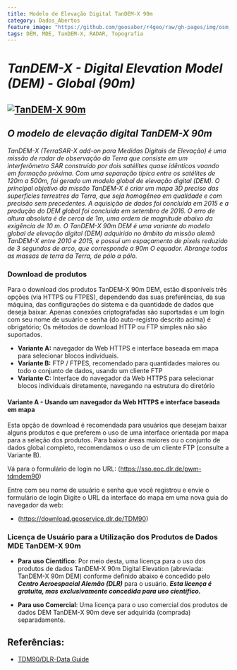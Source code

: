 ```yaml
---
title: Modelo de Elevação Digital TanDEM-X 90m
category: Dados_Abertos
feature_image: "https://github.com/geosaber/r4geo/raw/gh-pages/img/osm_bkground.png"
tags: DEM, MDE, TanDEM-X, RADAR, Topografia
---
```


# ***TanDEM-X - Digital Elevation Model (DEM) - Global (90m)***

[![TanDEM-X 90m](https://github.com/geosaber/r4geo/raw/gh-pages/img/tandem-x-geoservice.png)](https://download.geoservice.dlr.de/TDM90)
---
## *O modelo de elevação digital TanDEM-X 90m*
*TanDEM-X (TerraSAR-X add-on para Medidas Digitais de Elevação) é uma missão de radar de observação da Terra que consiste em um interferômetro SAR construído por dois satélites quase idênticos voando em formação próxima. Com uma separação típica entre os satélites de 120m a 500m, foi gerado um modelo global de elevação digital (DEM).
O principal objetivo da missão TanDEM-X é criar um mapa 3D preciso das superfícies terrestres da Terra, que seja homogêneo em qualidade e com precisão sem precedentes. A aquisição de dados foi concluída em 2015 e a produção do DEM global foi concluída em setembro de 2016. O erro de altura absoluta é de cerca de 1m, uma ordem de magnitude abaixo da exigência de 10 m.
O TanDEM-X 90m DEM é uma variante do modelo global de elevação digital (DEM) adquirido no âmbito da missão alemã TanDEM-X entre 2010 e 2015, e possui um espaçamento de pixels reduzido de 3 segundos de arco, que corresponde a 90m O equador. Abrange todas as massas de terra da Terra, de pólo a pólo.*

### Download de produtos
Para o download dos produtos TanDEM-X 90m DEM, estão disponíveis três opções (via HTTPS ou FTPES), dependendo das suas preferências, da sua máquina, das configurações do sistema e da quantidade de dados que deseja baixar.
Apenas conexões criptografadas são suportadas e um login com seu nome de usuário e senha (do auto-registro descrito acima) é obrigatório; Os métodos de download HTTP ou FTP simples não são suportados.

- **Variante A:** navegador da Web HTTPS e interface baseada em mapa para selecionar blocos individuais.
- **Variante B:** FTP / FTPES, recomendado para quantidades maiores ou todo o conjunto de dados, usando um cliente FTP
- **Variante C:** Interface do navegador da Web HTTPS para selecionar blocos individuais diretamente, navegando na estrutura do diretório

#### Variante A - Usando um navegador da Web HTTPS e interface baseada em mapa
Esta opção de download é recomendada para usuários que desejam baixar alguns produtos e que preferem o uso de uma interface orientada por mapa para a seleção dos produtos. Para baixar áreas maiores ou o conjunto de dados global completo, recomendamos o uso de um cliente FTP (consulte a Variante B).

Vá para o formulário de login no URL: (https://sso.eoc.dlr.de/pwm-tdmdem90)

Entre com seu nome de usuário e senha que você registrou e envie o formulário de login
Digite o URL da interface do mapa em uma nova guia do navegador da web:
- (https://download.geoservice.dlr.de/TDM90)

### Licença de Usuário para a Utilização dos Produtos de Dados MDE TanDEM-X 90m
- **Para uso Científico**: Por meio desta, uma licença para o uso dos produtos de dados TanDEM-X 90m Digital Elevation (abreviada: TanDEM-X 90m DEM) conforme definido abaixo é concedido pelo ***Centro Aeroespacial Alemão (DLR)*** para o usuário.
***Esta licença é gratuita, mas exclusivamente concedida para uso científico.***

- **Para uso Comercial**: Uma licença para o uso comercial dos produtos de dados DEM TanDEM-X 90m deve ser adquirida (comprada) separadamente.

## Referências:

- [TDM90/DLR-Data Guide](https://geoservice.dlr.de/web/dataguide/tdm90)
